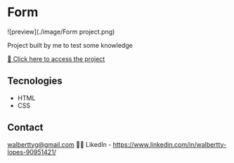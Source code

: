 # Form

![preview](./image/Form project.png)

Project built by me to test some knowledge

[🔗 Click here to access the project](https://walbertty.github.io/Form/)

## Tecnologies

- HTML
- CSS

## Contact

walberttyg@gmail.com 🚛💨
LikedIn - https://www.linkedin.com/in/walbertty-lopes-90951421/
